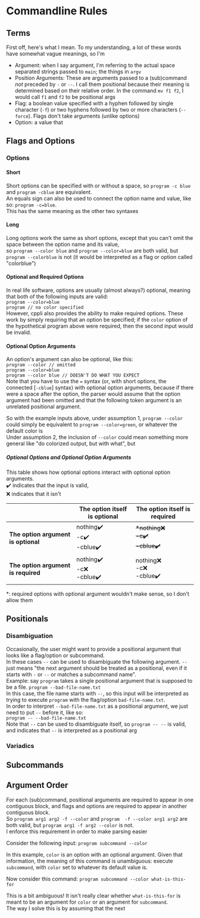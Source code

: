 # Commandline Rules

## Terms
First off, here's what I mean. To my understanding, a lot of these words have somewhat vague meanings, so I'm 
* Argument: when I say argument, I'm referring to the actual space separated strings passed to `main`; the things in `argv`
* Position Arguments: These are arguments passed to a (sub)command *not* preceded by `-` or `--`. 
I call them positional because their meaning is determined based on their relative order. In the command `mv f1 f2`, I would call `f1` and `f2` to be positional args
* Flag: a boolean value specified with a hyphen followed by single character (`-f`) or two hyphens followed by two or more characters (`--force`). 
Flags don't take arguments (unlike options)
* Option: a value that 

## Flags and Options

### Options
#### Short
Short options can be specified with or without a space, so `program -c blue` and `program -cblue` are equivalent.  
An equals sign can also be used to connect the option name and value, like so: `program -c=blue`.  
This has the same meaning as the other two syntaxes

#### Long
Long options work the same as short options, except that you can't omit the space between the option name and its value,  
so `program --color blue` and `program --color=blue` are both valid, but `program --colorblue` is not (it would be interpreted as a flag or option called "colorblue")

#### Optional and Required Options
In real life software, options are usually (almost always?) optional, meaning that both of the following inputs are valid:  
`program --color=blue`  
`program // no color specified`  
However, cppli also provides the ability to make required options. 
These work by simply requiring that an option be specified;
if the `color` option of the hypothetical program above were required, then the second input would be invalid.

#### Optional Option Arguments
An option's argument can also be optional, like this:  
`program --color // omitted`  
`program --color=blue`  
`program --color blue // DOESN'T DO WHAT YOU EXPECT`  
Note that you have to use the `=` syntax (or, with short options, the connected [`-cblue`] syntax) with optional option arguments,
because if there were a space after the option, the parser would assume that the option argument had been omitted and that the following token argument is an unrelated positional argument.

So with the example inputs above, under assumption 1, `program --color` could simply be equivalent to `program --color=green`, or whatever the default color is  
Under assumption 2, the inclusion of `--color` could mean something more general like "do colorized output, but with what", but 

##### Optional Options and Optional Option Arguments

This table shows how optional options interact with optional option arguments.  
✔️ indicates that the input is valid,  
❌ indicates that it isn't

|                                     | The option itself is optional      | The option itself is required         |
|-------------------------------------|------------------------------------|---------------------------------------|
| **The option argument is optional** | nothing✔️ <br/> -c✔️<br/> -cblue✔️ | ~~*nothing❌<br/> -c✔️<br/> -cblue✔️~~ |
| **The option argument is required** | nothing✔️<br/> -c❌ <br/> -cblue✔️  | nothing❌<br/> -c❌<br/> -cblue✔️       |
*: required options with optional argument wouldn't make sense, so I don't allow them


## Positionals
### 

### Disambiguation
Occasionally, the user might want to provide a positional argument that looks like a flag/option or subcommand.  
In these cases `--` can be used to disambiguate the following argument. `--` just means "the next argument should be treated as a positional, even if it starts with `-` or `--` or matches a subcommand name".  
Example: say `program` takes a single positional argument that is supposed to be a file.
`program --bad-file-name.txt`  
In this case, the file name starts with `--`, so this input will be interpreted as trying to execute `program` with the flag/option `bad-file-name.txt`.  
In order to interpret `--bad-file-name.txt` as a positional argument, we just need to put `--` before it, like so:  
`program -- --bad-file-name.txt`  
Note that `--` can be used to disambiguate itself, so `program -- --` is valid, and indicates that `--` is interpreted as a positional arg

### Variadics

## Subcommands


## Argument Order
For each (sub)command, positional arguments are required to appear in one contiguous block,
and flags and options are required to appear in another contiguous block.  
So `program arg1 arg2 -f --color` and `program  -f --color arg1 arg2` are both valid, but `program arg1 -f arg2 --color` is not.  
I enforce this requirement in order to make parsing easier


Consider the following input: `program subcommand --color`  

In this example, `color` is an option with an optional argument. 
Given that information, the meaning of this command is unambiguous: 
execute `subcommand`, with `color` set to whatever its default value is.


Now consider this command: `program subcommand --color what-is-this-for`

This is a bit ambiguous! It isn't really clear whether `what-is-this-for` is meant to be an argument for `color`
or an argument for `subcommand`.  
The way I solve this is by assuming that the next 